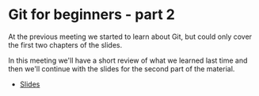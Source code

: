 # Git for beginners - part 2

At the previous meeting we started to learn about Git, but could only cover the first two chapters of the slides.

In this meeting we'll have a short review of what we learned last time and then we'll continue with the slides for the second part of the material.

* [Slides](https://code-maven.com/slides/git-intro/)


